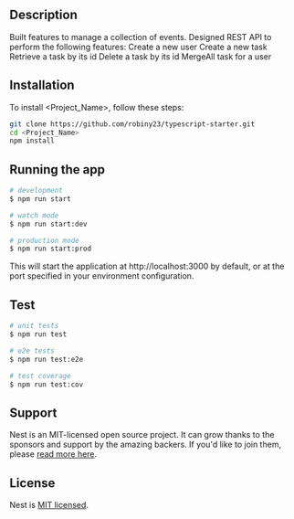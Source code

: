 ## Description

Built features to manage a collection of events. Designed REST API to perform the following features:
Create a new user
Create a new task
Retrieve a task by its id
Delete a task by its id
MergeAll task for a user


## Installation

To install <Project_Name>, follow these steps:

```bash
git clone https://github.com/robiny23/typescript-starter.git
cd <Project_Name>
npm install
```

## Running the app

```bash
# development
$ npm run start

# watch mode
$ npm run start:dev

# production mode
$ npm run start:prod
```
This will start the application at http://localhost:3000 by default, or at the port specified in your environment configuration.

## Test

```bash
# unit tests
$ npm run test

# e2e tests
$ npm run test:e2e

# test coverage
$ npm run test:cov
```

## Support

Nest is an MIT-licensed open source project. It can grow thanks to the sponsors and support by the amazing backers. If you'd like to join them, please [read more here](https://docs.nestjs.com/support).

## License

  Nest is [MIT licensed](https://github.com/nestjs/nest/blob/master/LICENSE).
